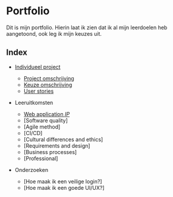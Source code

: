 # Portfolio
Dit is mijn portfolio. Hierin laat ik zien dat ik al mijn leerdoelen heb aangetoond, ook leg ik mijn keuzes uit.

## Index

  - [Individueel project](https://github.com/TijndeRooij/Portfolio/blob/main/IP.md)
      - [Project omschrijving](https://github.com/TijndeRooij/Portfolio/blob/main/IP.md)
      - [Keuze omschrijving](https://github.com/TijndeRooij/Portfolio/blob/main/IP.md#keuzes)
      - [User stories](https://github.com/TijndeRooij/Portfolio/blob/main/IP.md#user-stories)
      
  - Leeruitkomsten
      - [Web application *IP*](https://github.com/TijndeRooij/Portfolio/edit/main/IP.md#web-application)
      - [Software quality]
      - [Agile method]
      - [CI/CD]
      - [Cultural differences and ethics]
      - [Requirements and design]
      - [Business processes]
      - [Professional]
  
  - Onderzoeken
      - [Hoe maak ik een veilige login?]
      - [Hoe maak ik een goede UI/UX?]
